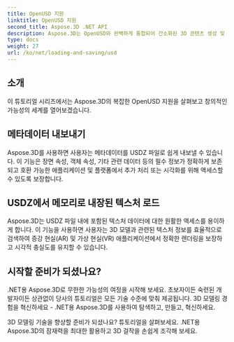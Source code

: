 ```yaml
---
title: OpenUSD 지원
linktitle: OpenUSD 지원
second_title: Aspose.3D .NET API
description: Aspose.3D는 OpenUSD와 완벽하게 통합되어 간소화된 3D 콘텐츠 생성 및 조작을 위해 USD(Universal Scene Description) 파일을 원활하게 가져오고 내보낼 수 있습니다.
type: docs
weight: 27
url: /ko/net/loading-and-saving/usd
---
```

## 소개

이 튜토리얼 시리즈에서는 Aspose.3D의 복잡한 OpenUSD 지원을 살펴보고 창의적인 가능성의 세계를 열어보겠습니다.

## 메타데이터 내보내기

Aspose.3D를 사용하면 사용자는 메타데이터를 USDZ 파일로 쉽게 내보낼 수 있습니다. 이 기능은 장면 속성, 객체 속성, 기타 관련 데이터 등의 필수 정보가 정확하게 보존되고 호환 가능한 애플리케이션 및 플랫폼에서 추가 처리 또는 시각화를 위해 액세스할 수 있도록 보장합니다.

## USDZ에서 메모리로 내장된 텍스처 로드

Aspose.3D는 USDZ 파일 내에 포함된 텍스처 데이터에 대한 원활한 액세스를 용이하게 합니다. 이 기능을 사용하면 사용자는 3D 모델과 관련된 텍스처 정보를 효율적으로 검색하여 증강 현실(AR) 및 가상 현실(VR) 애플리케이션에서 정확한 렌더링을 보장하고 시각적 충실도를 유지할 수 있습니다.

## 시작할 준비가 되셨나요?

.NET용 Aspose.3D로 무한한 가능성의 여정을 시작해 보세요. 초보자이든 숙련된 개발자이든 상관없이 당사의 튜토리얼은 모든 기술 수준에 맞춰 제공됩니다. 3D 모델링 경험을 혁신하세요 - .NET용 Aspose.3D를 사용하여 탐색하고, 만들고, 혁신하세요.

3D 모델링 기술을 향상할 준비가 되셨나요? 튜토리얼을 살펴보세요. .NET용 Aspose.3D의 잠재력을 최대한 활용하고 3D 걸작을 손쉽게 조각해 보세요.